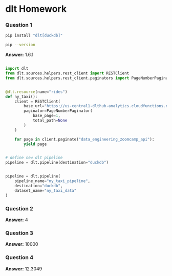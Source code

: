 # dlt Homework

### Question 1

```bash
pip install "dlt[duckdb]"

pip --version
```

**Answer:** 1.6.1

```python

import dlt
from dlt.sources.helpers.rest_client import RESTClient
from dlt.sources.helpers.rest_client.paginators import PageNumberPaginator


@dlt.resource(name="rides") 
def ny_taxi():
    client = RESTClient(
        base_url="https://us-central1-dlthub-analytics.cloudfunctions.net",
        paginator=PageNumberPaginator(
            base_page=1,
            total_path=None
        )
    )

    for page in client.paginate("data_engineering_zoomcamp_api"):
        yield page 


# define new dlt pipeline
pipeline = dlt.pipeline(destination="duckdb")


pipeline = dlt.pipeline(
    pipeline_name="ny_taxi_pipeline",
    destination="duckdb",
    dataset_name="ny_taxi_data"
)


```


### Question 2


**Answer:** 4


### Question 3


**Answer:** 10000


### Question 4


**Answer:** 12.3049
